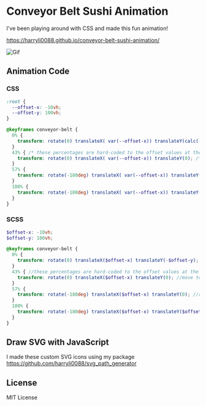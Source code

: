 # Conveyor Belt Sushi Animation

I've been playing around with CSS and made this fun animation!

https://harryli0088.github.io/conveyor-belt-sushi-animation/

![Gif](/conveyor-belt-sushi-animation.gif)


## Animation Code

### CSS
```css
:root {
  --offset-x: -10vh;
  --offset-y: 100vh;
}

@keyframes conveyor-belt {
  0% {
    transform: rotate(0) translateX( var(--offset-x)) translateY(calc(-1 * var(--offset-y))); /* start at the top, offset to the left */
  }
  43% { /* these percentages are hard-coded to the offset values at the top of the file to make the rotation look like it's moving at the same speed */
    transform: rotate(0) translateX( var(--offset-x)) translateY(0); /* move to the bottom of the conveyer belt */
  }
  57% {
    transform: rotate(-180deg) translateX( var(--offset-x)) translateY(0); /* rotate */
  }
  100% {
    transform: rotate(-180deg) translateX( var(--offset-x)) translateY( var(--offset-y)); /* move back to the top, offset to the right */
  }
}
```

### SCSS
```scss
$offset-x: -10vh;
$offset-y: 100vh;

@keyframes conveyor-belt {
  0% {
    transform: rotate(0) translateX($offset-x) translateY(-$offset-y); //start at the top, offset to the left
  }
  43% { //these percentages are hard-coded to the offset values at the top of the file to make the rotation look like it's moving at the same speed
    transform: rotate(0) translateX($offset-x) translateY(0); //move to the bottom of the conveyer belt
  }
  57% {
    transform: rotate(-180deg) translateX($offset-x) translateY(0); //rotate
  }
  100% {
    transform: rotate(-180deg) translateX($offset-x) translateY($offset-y); //move back to the top, offset to the right
  }
}
```


## Draw SVG with JavaScript

I made these custom SVG icons using my package https://github.com/harryli0088/svg_path_generator

## License

MIT License
